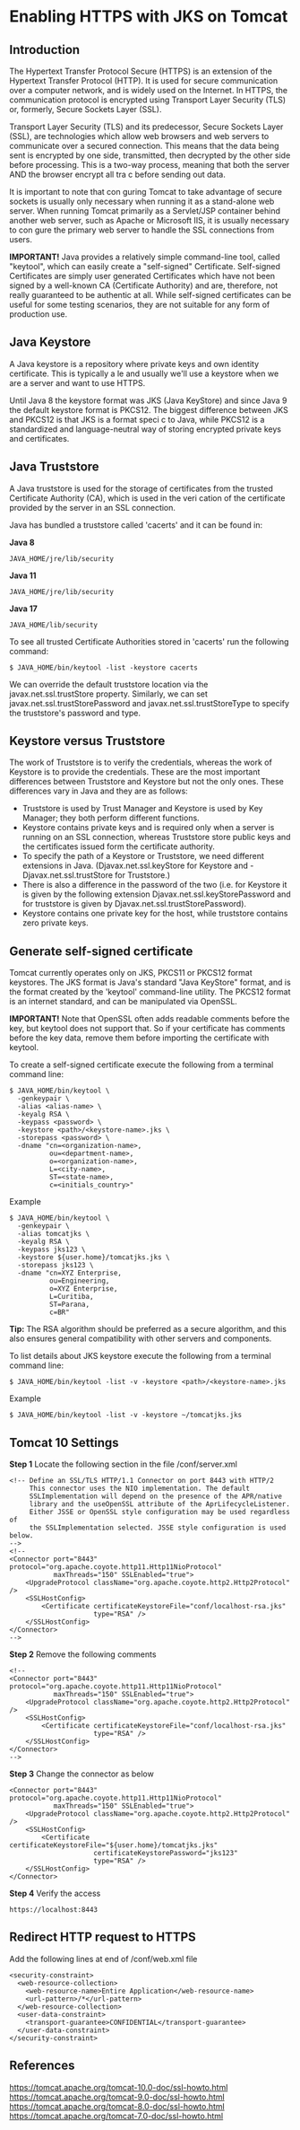 # Enabling HTTPS with JKS on Tomcat

## Introduction
The Hypertext Transfer Protocol Secure (HTTPS) is an extension of the Hypertext Transfer Protocol (HTTP). It is used for secure communication over a computer network, and is widely used on the Internet. In HTTPS, the communication protocol is encrypted using Transport Layer Security (TLS) or, formerly, Secure Sockets Layer (SSL).

Transport Layer Security (TLS) and its predecessor, Secure Sockets Layer (SSL), are technologies which allow web browsers and web servers to communicate over a secured connection. This means that the data being sent is encrypted by one side, transmitted, then decrypted by the other side before processing. This is a two-way process, meaning that both the server AND the browser encrypt all tra c before sending out data.

It is important to note that con guring Tomcat to take advantage of secure sockets is usually only necessary when running it as a stand-alone web server. When running Tomcat primarily as a Servlet/JSP container behind another web server, such as Apache or Microsoft IIS, it is usually necessary to con gure the primary web server to handle the SSL connections from users.

**IMPORTANT!** Java provides a relatively simple command-line tool, called "keytool", which can easily create a "self-signed" Certificate. Self-signed Certificates are simply user generated Certificates which have not been signed by a well-known CA (Certificate Authority) and are, therefore, not really guaranteed to be authentic at all. While self-signed certificates can be useful for some testing scenarios, they are not suitable for any form of production use.

## Java Keystore
A Java keystore is a repository where private keys and own identity certificate. This is typically a le and usually we'll use a keystore when we are a server and want to use HTTPS.

Until Java 8 the keystore format was JKS (Java KeyStore) and since Java 9 the default keystore format is PKCS12. The biggest difference between JKS and PKCS12 is that JKS is a format speci c to Java, while PKCS12 is a standardized and language-neutral way of storing encrypted private keys and certificates.

## Java Truststore
A Java truststore is used for the storage of certificates from the trusted Certificate Authority (CA), which is used in the veri cation of the certificate provided by the server in an SSL connection.

Java has bundled a truststore called 'cacerts' and it can be found in:

**Java 8**
```
JAVA_HOME/jre/lib/security
```

**Java 11**
```
JAVA_HOME/jre/lib/security
```

**Java 17**
```
JAVA_HOME/lib/security
```

To see all trusted Certificate Authorities stored in 'cacerts' run the following command:

```
$ JAVA_HOME/bin/keytool -list -keystore cacerts
```

We can override the default truststore location via the javax.net.ssl.trustStore property. Similarly, we can set javax.net.ssl.trustStorePassword and javax.net.ssl.trustStoreType to specify the truststore's password and type.

## Keystore versus Truststore
The work of Truststore is to verify the credentials, whereas the work of Keystore is to provide the credentials. These are the most important differences between Truststore and Keystore but not the only ones. These differences vary in Java and they are as follows:

- Truststore is used by Trust Manager and Keystore is used by Key Manager; they both perform different functions.
- Keystore contains private keys and is required only when a server is running on an SSL connection, whereas Truststore store public keys and the certificates issued form the certificate authority.
- To specify the path of a Keystore or Truststore, we need different extensions in Java. (Djavax.net.ssl.keyStore for Keystore and - Djavax.net.ssl.trustStore for Truststore.)
- There is also a difference in the password of the two (i.e. for Keystore it is given by the following extension Djavax.net.ssl.keyStorePassword and for truststore is given by Djavax.net.ssl.trustStorePassword).
- Keystore contains one private key for the host, while truststore contains zero private keys.

## Generate self-signed certificate
Tomcat currently operates only on JKS, PKCS11 or PKCS12 format keystores. The JKS format is Java's standard "Java KeyStore" format, and is the format created by the 'keytool' command-line utility. The PKCS12 format is an internet standard, and can be manipulated via OpenSSL.

**IMPORTANT!** Note that OpenSSL often adds readable comments before the key, but keytool does not support that. So if your certificate has comments before the key data, remove them before importing the certificate with keytool.

To create a self-signed certificate execute the following from a terminal command line:

```
$ JAVA_HOME/bin/keytool \
  -genkeypair \
  -alias <alias-name> \
  -keyalg RSA \
  -keypass <password> \
  -keystore <path>/<keystore-name>.jks \
  -storepass <password> \
  -dname "cn=<organization-name>,
          ou=<department-name>,
          o=<organization-name>,
          L=<city-name>,
          ST=<state-name>,
          c=<initials_country>"
```

Example
```
$ JAVA_HOME/bin/keytool \
  -genkeypair \
  -alias tomcatjks \
  -keyalg RSA \
  -keypass jks123 \
  -keystore ${user.home}/tomcatjks.jks \
  -storepass jks123 \
  -dname "cn=XYZ Enterprise,
          ou=Engineering,
          o=XYZ Enterprise,
          L=Curitiba,
          ST=Parana,
          c=BR"
```

**Tip:** The RSA algorithm should be preferred as a secure algorithm, and this also ensures general compatibility with other servers and components.

To list details about JKS keystore execute the following from a terminal command line:

```
$ JAVA_HOME/bin/keytool -list -v -keystore <path>/<keystore-name>.jks
```

Example
```
$ JAVA_HOME/bin/keytool -list -v -keystore ~/tomcatjks.jks
```

## Tomcat 10 Settings
**Step 1**
Locate the following section in the file <tomcat-path>/conf/server.xml
```
<!-- Define an SSL/TLS HTTP/1.1 Connector on port 8443 with HTTP/2
     This connector uses the NIO implementation. The default
     SSLImplementation will depend on the presence of the APR/native
     library and the useOpenSSL attribute of the AprLifecycleListener.
     Either JSSE or OpenSSL style configuration may be used regardless of
     the SSLImplementation selected. JSSE style configuration is used below.
-->
<!--
<Connector port="8443" protocol="org.apache.coyote.http11.Http11NioProtocol"
           maxThreads="150" SSLEnabled="true">
    <UpgradeProtocol className="org.apache.coyote.http2.Http2Protocol" />
    <SSLHostConfig>
        <Certificate certificateKeystoreFile="conf/localhost-rsa.jks"
                     type="RSA" />
    </SSLHostConfig>
</Connector>
-->
```

**Step 2**
Remove the following comments
```
<!--
<Connector port="8443" protocol="org.apache.coyote.http11.Http11NioProtocol"
           maxThreads="150" SSLEnabled="true">
    <UpgradeProtocol className="org.apache.coyote.http2.Http2Protocol" />
    <SSLHostConfig>
        <Certificate certificateKeystoreFile="conf/localhost-rsa.jks"
                     type="RSA" />
    </SSLHostConfig>
</Connector>
-->
```

**Step 3**
Change the connector as below
```
<Connector port="8443" protocol="org.apache.coyote.http11.Http11NioProtocol"
           maxThreads="150" SSLEnabled="true">
    <UpgradeProtocol className="org.apache.coyote.http2.Http2Protocol" />
    <SSLHostConfig>
        <Certificate certificateKeystoreFile="${user.home}/tomcatjks.jks"
                     certificateKeystorePassword="jks123"
                     type="RSA" />
    </SSLHostConfig>
</Connector>
```

**Step 4**
Verify the access
```
https://localhost:8443
```

## Redirect HTTP request to HTTPS
Add the following lines at end of <tomcat-path>/conf/web.xml file
```
<security-constraint>
  <web-resource-collection>
    <web-resource-name>Entire Application</web-resource-name>
    <url-pattern>/*</url-pattern>
  </web-resource-collection>
  <user-data-constraint>
    <transport-guarantee>CONFIDENTIAL</transport-guarantee>
  </user-data-constraint>
</security-constraint>
```

## References
https://tomcat.apache.org/tomcat-10.0-doc/ssl-howto.html
https://tomcat.apache.org/tomcat-9.0-doc/ssl-howto.html
https://tomcat.apache.org/tomcat-8.0-doc/ssl-howto.html
https://tomcat.apache.org/tomcat-7.0-doc/ssl-howto.html
